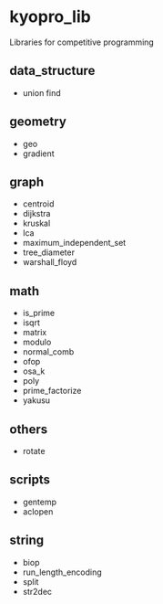 # kyopro_lib
Libraries for competitive programming

## data_structure
- union find

## geometry
- geo
- gradient

## graph
- centroid
- dijkstra
- kruskal
- lca
- maximum_independent_set
- tree_diameter
- warshall_floyd

## math
- is_prime
- isqrt
- matrix
- modulo
- normal_comb
- ofop
- osa_k
- poly
- prime_factorize
- yakusu

## others
- rotate

## scripts
- gentemp
- aclopen

## string
- biop
- run_length_encoding
- split
- str2dec